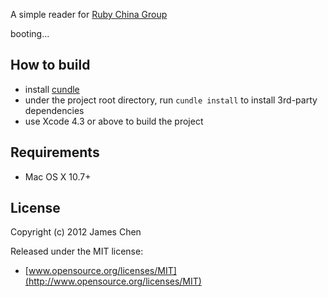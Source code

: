 A simple reader for [Ruby China Group](http://ruby-china.org)

booting...

## How to build

* install [cundle](https://github.com/ashchan/cundle)
* under the project root directory, run `cundle install` to install 3rd-party dependencies
* use Xcode 4.3 or above to build the project

## Requirements

* Mac OS X 10.7+

## License

Copyright (c) 2012 James Chen

Released under the MIT license:

* [www.opensource.org/licenses/MIT](http://www.opensource.org/licenses/MIT)
